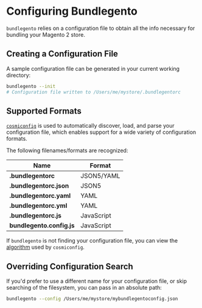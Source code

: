 # Configuring Bundlegento

`bundlegento` relies on a configuration file to obtain all the info necessary for bundling your Magento 2 store.

## Creating a Configuration File

A sample configuration file can be generated in your current working directory:

```sh
bundlegento --init
# Configuration file written to /Users/me/mystore/.bundlegentorc
```

## Supported Formats

[`cosmiconfig`](https://github.com/davidtheclark/cosmiconfig) is used to automatically discover, load, and parse your configuration file, which enables support for a wide variety of configuration formats.

The following filenames/formats are recognized:

| Name                      | Format     |
| ------------------------- | ---------- |
| **.bundlegentorc**        | JSON5/YAML |
| **.bundlegentorc.json**   | JSON5      |
| **.bundlegentorc.yaml**   | YAML       |
| **.bundlegentorc.yml**    | YAML       |
| **.bundlegentorc.js**     | JavaScript |
| **bundlegento.config.js** | JavaScript |

If `bundlegento` is not finding your configuration file, you can view the [algorithm](https://github.com/davidtheclark/cosmiconfig) used by `cosmiconfig`.

## Overriding Configuration Search

If you'd prefer to use a different name for your configuration file, or skip searching of the filesystem, you can pass in an absolute path:

```sh
bundlegento --config /Users/me/mystore/mybundlegentoconfig.json
```
